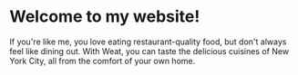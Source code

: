 # Welcome to my website!

If you're like me, you love eating restaurant-quality food, but don't always feel like dining out. With Weat, you can taste the delicious cuisines of New York City, all from the comfort of your own home. 
